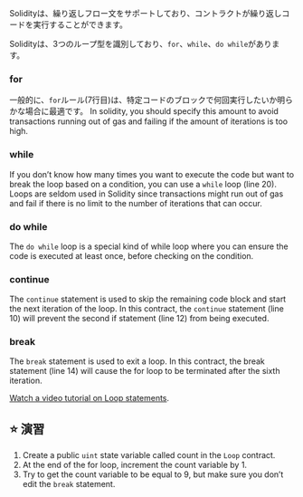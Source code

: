 Solidityは、繰り返しフロー文をサポートしており、コントラクトが繰り返しコードを実行することができます。

Solidityは、3つのループ型を識別しており、`for`、`while`、`do while`があります。

### for

一般的に、`for`ルール(7行目)は、特定コードのブロックで何回実行したいか明らかな場合に最適です。 In solidity, you should specify this amount to avoid transactions running out of gas and failing if the amount of iterations is too high.

### while

If you don’t know how many times you want to execute the code but want to break the loop based on a condition, you can use a `while` loop (line 20).
Loops are seldom used in Solidity since transactions might run out of gas and fail if there is no limit to the number of iterations that can occur.

### do while

The `do while` loop is a special kind of while loop where you can ensure the code is executed at least once, before checking on the condition.

### continue

The `continue` statement is used to skip the remaining code block and start the next iteration of the loop. In this contract, the `continue` statement (line 10) will prevent the second if statement (line 12) from being executed.

### break

The `break` statement is used to exit a loop. In this contract, the break statement (line 14) will cause the for loop to be terminated after the sixth iteration.

<a href="https://www.youtube.com/watch?v=SB705OK3bUg" target="_blank">Watch a video tutorial on Loop statements</a>.

## ⭐️ 演習

1. Create a public `uint` state variable called count in the `Loop` contract.
2. At the end of the for loop, increment the count variable by 1.
3. Try to get the count variable to be equal to 9, but make sure you don’t edit the `break` statement.